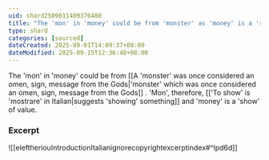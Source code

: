 ```yaml
---
uid: shard2509011409376480
title: "The 'mon' in 'money' could be from 'monster' as 'money' is a 'show' of value."
type: shard
categories: [sourced]
dateCreated: 2025-09-01T14:09:37+08:00
dateModified: 2025-09-15T12:36:48+08:00
---
```

The 'mon' in 'money' could be from [[A 'monster' was once considered an omen, sign, message from the Gods|'monster' which was once considered an omen, sign, message from the Gods]] . 'Mon', therefore, [['To show' is 'mostrare' in Italian|suggests 'showing' something]] and 'money' is a 'show' of value.

### Excerpt
![[eleftheriouIntroductionItalianignorecopyrightexcerptindex#^lpd6d]]